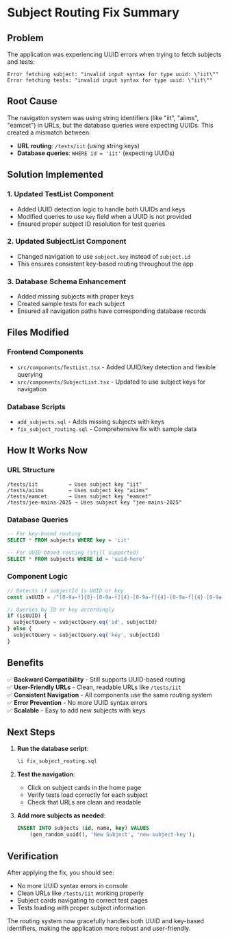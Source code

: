 # Subject Routing Fix Summary

## Problem
The application was experiencing UUID errors when trying to fetch subjects and tests:
```
Error fetching subject: "invalid input syntax for type uuid: \"iit\""
Error fetching tests: "invalid input syntax for type uuid: \"iit\""
```

## Root Cause
The navigation system was using string identifiers (like "iit", "aiims", "eamcet") in URLs, but the database queries were expecting UUIDs. This created a mismatch between:
- **URL routing**: `/tests/iit` (using string keys)
- **Database queries**: `WHERE id = 'iit'` (expecting UUIDs)

## Solution Implemented

### 1. **Updated TestList Component**
- Added UUID detection logic to handle both UUIDs and keys
- Modified queries to use `key` field when a UUID is not provided
- Ensured proper subject ID resolution for test queries

### 2. **Updated SubjectList Component**
- Changed navigation to use `subject.key` instead of `subject.id`
- This ensures consistent key-based routing throughout the app

### 3. **Database Schema Enhancement**
- Added missing subjects with proper keys
- Created sample tests for each subject
- Ensured all navigation paths have corresponding database records

## Files Modified

### Frontend Components
- `src/components/TestList.tsx` - Added UUID/key detection and flexible querying
- `src/components/SubjectList.tsx` - Updated to use subject keys for navigation

### Database Scripts
- `add_subjects.sql` - Adds missing subjects with keys
- `fix_subject_routing.sql` - Comprehensive fix with sample data

## How It Works Now

### URL Structure
```
/tests/iit          → Uses subject key "iit"
/tests/aiims        → Uses subject key "aiims"  
/tests/eamcet       → Uses subject key "eamcet"
/tests/jee-mains-2025 → Uses subject key "jee-mains-2025"
```

### Database Queries
```sql
-- For key-based routing
SELECT * FROM subjects WHERE key = 'iit'

-- For UUID-based routing (still supported)
SELECT * FROM subjects WHERE id = 'uuid-here'
```

### Component Logic
```typescript
// Detects if subjectId is UUID or key
const isUUID = /^[0-9a-f]{8}-[0-9a-f]{4}-[0-9a-f]{4}-[0-9a-f]{4}-[0-9a-f]{12}$/i.test(subjectId)

// Queries by ID or key accordingly
if (isUUID) {
  subjectQuery = subjectQuery.eq('id', subjectId)
} else {
  subjectQuery = subjectQuery.eq('key', subjectId)
}
```

## Benefits

✅ **Backward Compatibility** - Still supports UUID-based routing  
✅ **User-Friendly URLs** - Clean, readable URLs like `/tests/iit`  
✅ **Consistent Navigation** - All components use the same routing system  
✅ **Error Prevention** - No more UUID syntax errors  
✅ **Scalable** - Easy to add new subjects with keys  

## Next Steps

1. **Run the database script**:
   ```sql
   \i fix_subject_routing.sql
   ```

2. **Test the navigation**:
   - Click on subject cards in the home page
   - Verify tests load correctly for each subject
   - Check that URLs are clean and readable

3. **Add more subjects as needed**:
   ```sql
   INSERT INTO subjects (id, name, key) VALUES 
       (gen_random_uuid(), 'New Subject', 'new-subject-key');
   ```

## Verification

After applying the fix, you should see:
- No more UUID syntax errors in console
- Clean URLs like `/tests/iit` working properly
- Subject cards navigating to correct test pages
- Tests loading with proper subject information

The routing system now gracefully handles both UUID and key-based identifiers, making the application more robust and user-friendly.
